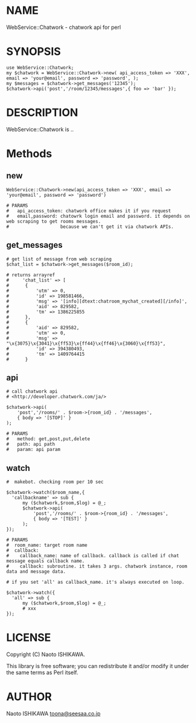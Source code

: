 # NAME

WebService::Chatwork - chatwork api for perl

# SYNOPSIS

    use WebService::Chatwork;
    my $chatwork = WebService::Chatwork->new( api_access_token => 'XXX', email => 'your@email', password => 'password', );
    my $messages = $chatwork->get_messages('12345');
    $chatwork->api('post','/room/12345/messages',{ foo => 'bar' });

# DESCRIPTION

WebService::Chatwork is ..

# Methods

## new

    WebService::Chatwork->new(api_access_token => 'XXX', email => 'your@email', password => 'password')

    # PARAMS
    #   api_access_token: chatwork office makes it if you request
    #   email,password: chatowrk login email and password. it depends on web scraping to get rooms messages.
    #                   because we can't get it via chatwork APIs.

## get\_messages

    # get list of message from web scraping
    $chat_list = $chatwork->get_messages($room_id);

    # returns arrayref
    #     'chat_list' => [
    #      {
    #          'utm' => 0,
    #          'id' => 198581466,
    #          'msg' => '[info][dtext:chatroom_mychat_created][/info]',
    #          'aid' => 829582,
    #          'tm' => 1386225855
    #      },
    #      {
    #          'aid' => 829582,
    #          'utm' => 0,
    #          'msg' => "\x{3075}\x{3041}\x{ff53}\x{ff44}\x{ff46}\x{3060}\x{ff53}",
    #          'id' => 394380493,
    #          'tm' => 1409764415
    #      }
    

## api

    # call chatwork api 
    # <http://developer.chatwork.com/ja/>

    $chatwork->api(
        'post','/rooms/' . $room->{room_id} . '/messages',
        { body => '[STOP]' }
    );

    # PARAMS
    #   method: get,post,put,delete
    #   path: api path
    #   param: api param

## watch

    #  makebot. checking room per 10 sec

    $chatwork->watch($room_name,{
      'callbackname' => sub {
          my ($chatwork,$room,$log) = @_;
          $chatwork->api(
              'post','/rooms/' . $room->{room_id} . '/messages',
              { body => '[TEST]' }
          );
    });

    # PARAMS
    #  room_name: target room name
    #  callback:
    #    callback_name: name of callback. callback is called if chat message equals callback name. 
    #    callback: subroutine. it takes 3 args. chatwork instance, room data and message data.

    # if you set 'all' as callback_name. it's always executed on loop.

    $chatwork->watch({
      'all' => sub {
          my ($chatwork,$room,$log) = @_;
          # xxx
    });

# LICENSE

Copyright (C) Naoto ISHIKAWA.

This library is free software; you can redistribute it and/or modify
it under the same terms as Perl itself.

# AUTHOR

Naoto ISHIKAWA <toona@seesaa.co.jp>
